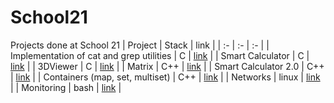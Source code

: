 # School21
Projects done at School 21 
| Project | Stack | link |
| :- | :- | :- |
| Implementation of cat and grep utilities | C | [link]() |
| Smart Calculator | C | [link]() |
| 3DViewer | C | [link]() |
| Matrix | C++ | [link]() |
| Smart Calculator 2.0 | C++ | [link]() |
| Containers (map, set, multiset) | C++ | [link]() |
| Networks | linux | [link]() |
| Monitoring | bash | [link]() |

